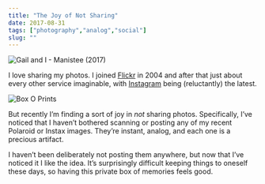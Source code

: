 ```yaml
---
title: "The Joy of Not Sharing"
date: 2017-08-31
tags: ["photography","analog","social"]
slug: ""
---
```


![Gail and I - Manistee (2017)][1]

I love sharing my photos. I joined [Flickr][2] in 2004 and after that just about every other service imaginable, with [Instagram][3] being (reluctantly) the latest.

![Box O Prints][4]

But recently I’m finding a sort of joy in _not_ sharing photos. Specifically, I’ve noticed that I haven’t bothered scanning or posting any of my recent Polaroid or Instax images. They’re instant,  analog, and each one is a precious artifact. 

I haven’t been deliberately not posting them anywhere, but now that I’ve noticed it I like the idea. It’s surprisingly difficult keeping things to oneself these days, so having this private box of memories feels good.




[1]:	/img/2017/instax-of-gail-and-i.jpg
[2]:	https://www.flickr.com/photos/jbaty/
[3]:	https://instagram.com/jackbaty
[4]:	/img/2017/box-of-instant-prints.jpg
